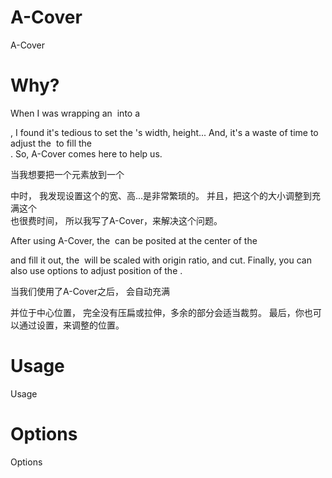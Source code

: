 # A-Cover
A-Cover

# Why?
When I was wrapping an <img> into a <div>,
I found it's tedious to set the <img>'s width, height...
And, it's a waste of time to adjust the <img> to fill the <div>.
So, A-Cover comes here to help us.

当我想要把一个<img>元素放到一个<div>中时，
我发现设置这个<img>的宽、高...是非常繁琐的。
并且，把这个<img>的大小调整到充满这个<div>也很费时间，
所以我写了A-Cover，来解决这个问题。

After using A-Cover,
the <img> can be posited at the center of the <div> and fill it out,
the <img> will be scaled with origin ratio, and cut.
Finally, you can also use options to adjust position of the <img>.

当我们使用了A-Cover之后，
<img>会自动充满<div>并位于中心位置，
完全没有压扁或拉伸<img>，多余的部分会适当裁剪。
最后，你也可以通过设置，来调整<img>的位置。

# Usage
Usage

# Options
Options
